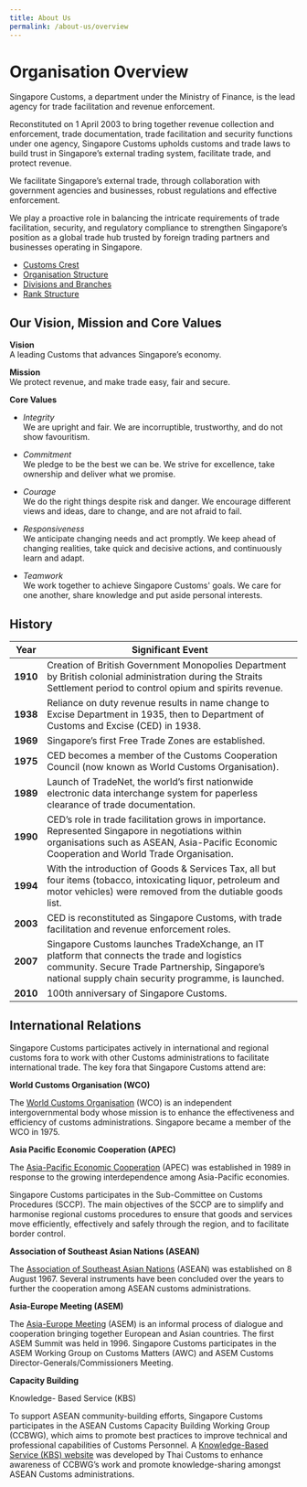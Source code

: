```yaml
---
title: About Us
permalink: /about-us/overview
---
```


# Organisation Overview
Singapore Customs, a department under the Ministry of Finance, is the lead agency for trade facilitation and revenue enforcement.

Reconstituted on 1 April 2003 to bring together revenue collection and enforcement, trade documentation, trade facilitation and security functions under one agency, Singapore Customs upholds customs and trade laws to build trust in Singapore’s external trading system, facilitate trade, and protect revenue.

We facilitate Singapore’s external trade, through collaboration with government agencies and businesses, robust regulations and effective enforcement.

We play a proactive role in balancing the intricate requirements of trade facilitation, security, and regulatory compliance to strengthen Singapore’s position as a global trade hub trusted by foreign trading partners and businesses operating in Singapore.

-   [Customs Crest](/about-us/customs-crest)
-   [Organisation Structure](/about-us/organisation-structure)
-   [Divisions and Branches](/about-us/division-and-structure)
-   [Rank Structure](/about-us/rank-structure)

## Our Vision, Mission and Core Values

**Vision** <br>
A leading Customs that advances Singapore’s economy.

**Mission**<br>
We protect revenue, and make trade easy, fair and secure.

**Core Values**

-   *Integrity* <br> We are upright and fair. We are incorruptible, trustworthy, and do not show favouritism.
    
-   *Commitment* <br>We pledge to be the best we can be. We strive for excellence, take ownership and deliver what we promise.

-   *Courage*<br> We do the right things despite risk and danger. We encourage different views and ideas, dare to change, and are not afraid to fail.
    
-   *Responsiveness* <br>We anticipate changing needs and act promptly. We keep ahead of changing realities, take quick and decisive actions, and continuously learn and adapt.
    
-   *Teamwork* <br>We work together to achieve Singapore Customs' goals. We care for one another, share knowledge and put aside personal interests.

## History 

|Year    |Significant Event                                                                                                                                                                                      |
|--------|-------------------------------------------------------------------------------------------------------------------------------------------------------------------------------------------------------|
|**1910**| Creation of British Government Monopolies Department by British colonial administration during the Straits Settlement period to control opium and spirits revenue.                                    |
|**1938**| Reliance on duty revenue results in name change to Excise Department in 1935, then to Department of Customs and Excise (CED) in 1938.                                                                 |
|**1969**| Singapore’s first Free Trade Zones are established.                                                                                                                                                   |
|**1975**| CED becomes a member of the Customs Cooperation Council (now known as World Customs Organisation).                                                                                                    |
|**1989**| Launch of TradeNet, the world’s first nationwide electronic data interchange system for paperless clearance of trade documentation.                                                                   |
|**1990**| CED’s role in trade facilitation grows in importance. Represented Singapore in negotiations within organisations such as ASEAN, Asia-Pacific Economic Cooperation and World Trade Organisation.       |
|**1994**| With the introduction of Goods & Services Tax, all but four items (tobacco, intoxicating liquor, petroleum and motor vehicles) were removed from the dutiable goods list.                             |
|**2003**| CED is reconstituted as Singapore Customs, with trade facilitation and revenue enforcement roles.                                                                                                     |
|**2007**| Singapore Customs launches TradeXchange, an IT platform that connects the trade and logistics community. Secure Trade Partnership, Singapore’s national supply chain security programme, is launched. |
|**2010**| 100th anniversary of Singapore Customs.                                                                                                                                                               |

## International Relations

Singapore Customs participates actively in international and regional customs fora to work with other Customs administrations to facilitate international trade. The key fora that Singapore Customs attend are:

**World Customs Organisation (WCO)**

The [World Customs Organisation](http://www.wcoomd.org/en.aspx) (WCO) is an independent intergovernmental body whose mission is to enhance the effectiveness and efficiency of customs administrations. Singapore became a member of the WCO in 1975.

**Asia Pacific Economic Cooperation (APEC)**

The [Asia-Pacific Economic Cooperation](http://www.apec.org/) (APEC) was established in 1989 in response to the growing interdependence among Asia-Pacific economies.

Singapore Customs participates in the Sub-Committee on Customs Procedures (SCCP). The main objectives of the SCCP are to simplify and harmonise regional customs procedures to ensure that goods and services move efficiently, effectively and safely through the region, and to facilitate border control.

**Association of Southeast Asian Nations (ASEAN)**

The [Association of Southeast Asian Nations](http://www.asean.org/) (ASEAN) was established on 8 August 1967. Several instruments have been concluded over the years to further the cooperation among ASEAN customs administrations.

**Asia-Europe Meeting (ASEM)**

The [Asia-Europe Meeting](http://www.aseminfoboard.org/) (ASEM) is an informal process of dialogue and cooperation bringing together European and Asian countries. The first ASEM Summit was held in 1996. Singapore Customs participates in the ASEM Working Group on Customs Matters (AWC) and ASEM Customs Director-Generals/Commissioners Meeting.

**Capacity Building**

Knowledge- Based Service (KBS)

To support ASEAN community-building efforts, Singapore Customs participates in the ASEAN Customs Capacity Building Working Group (CCBWG), which aims to promote best practices to improve technical and professional capabilities of Customs Personnel. A [Knowledge-Based Service (KBS) website](http://kbscustoms.asean.org/) was developed by Thai Customs to enhance awareness of CCBWG’s work and promote knowledge-sharing amongst ASEAN Customs administrations.

